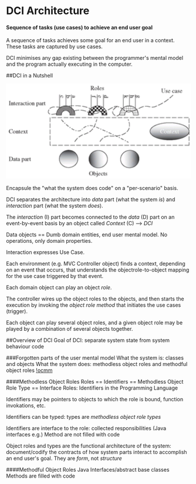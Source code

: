 # DCI Architecture
#### Sequence of tasks (use cases) to achieve an end user goal
A sequence of tasks achieves some goal for an end user in a context.
These tasks are captured by use cases.

DCI minimises any gap existing between the programmer's mental model 
and the program actually executing in the computer.

##DCI in a Nutshell

![dci_overview](images/dci.PNG "DCI overview")

Encapsule the "what the system does code" on a "per-scenario" basis.

DCI separates the architecture into _data_ part (what the system _is_) and
_interaction_ part (what the system _does_).

The _interaction_ (I) part becomes connected to the _data_ (D) 
part on an event-by-event basis by an object called _Context_ (C) --> *DCI*

Data objects == Dumb domain entities, end user mental model. No operations, only domain properties.

Interaction expresses Use Case.

Each environment (e.g. MVC Controller object) finds a context, depending on an event that occurs,
that understands the objectrole-to-object mapping for the use case triggered by that event.

Each domain object can play an object _role_.

The controller wires up the object roles to the objects, and then starts the execution by 
invoking the _object role method_ that initiates the use cases (trigger).

Each object can play several object roles, and a given object role may be played by a 
combination of several objects together.

##Overview of DCI
Goal of DCI: separate system state from system behaviour code

###Forgotten parts of the user mental model
What the system is: classes and objects
What the system does: methodless object roles and methodful object roles
[!ocmm](images/dci_co_or.PNG "classes objects roles")

####Methodless Object Roles
Roles == Identifiers == Methodless Object Role Type == Interface
Roles: Identifiers in the Programming Language

Identifiers may be pointers to objects to which the role is bound, function invokations, etc.

Identifiers can be typed: types are _methodless object role types_

Identifiers are interface to the role: collected responsibilities (Java interfaces e.g.)
Method are not filled with code

Object roles and types are the functional architecture of the system:
document/codify the contracts of how system parts interact to accomplish an end user's goal.
They are _form_, not _structure_

####Methodful Object Roles
Java Interfaces/abstract base classes
Methods are filled with code


